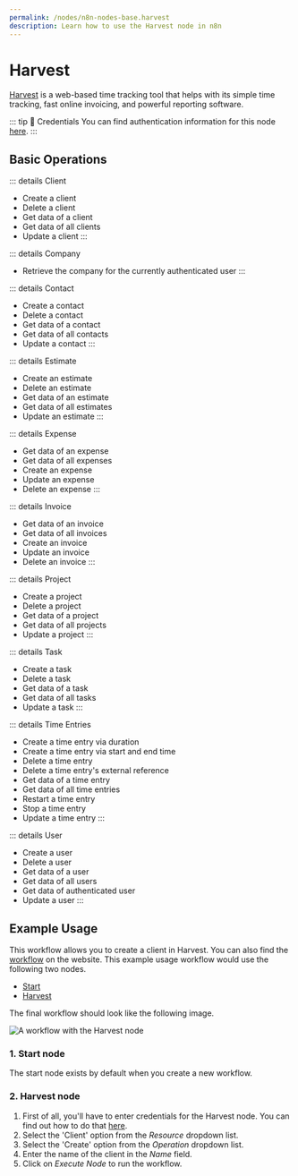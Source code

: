 ```yaml
---
permalink: /nodes/n8n-nodes-base.harvest
description: Learn how to use the Harvest node in n8n
---
```


# Harvest

[Harvest](https://www.getharvest.com/) is a web-based time tracking tool that helps with its simple time tracking, fast online invoicing, and powerful reporting software.

::: tip 🔑 Credentials
You can find authentication information for this node [here](../../../credentials/Harvest/README.md).
:::

## Basic Operations

::: details Client
- Create a client
- Delete a client
- Get data of a client
- Get data of all clients
- Update a client
:::

::: details Company
- Retrieve the company for the currently authenticated user
:::

::: details Contact
- Create a contact
- Delete a contact
- Get data of a contact
- Get data of all contacts
- Update a contact
:::

::: details Estimate
- Create an estimate
- Delete an estimate
- Get data of an estimate
- Get data of all estimates
- Update an estimate
:::

::: details Expense
- Get data of an expense
- Get data of all expenses
- Create an expense
- Update an expense
- Delete an expense
:::

::: details Invoice
- Get data of an invoice
- Get data of all invoices
- Create an invoice
- Update an invoice
- Delete an invoice
:::

::: details Project
- Create a project
- Delete a project
- Get data of a project
- Get data of all projects
- Update a project
:::

::: details Task
- Create a task
- Delete a task
- Get data of a task
- Get data of all tasks
- Update a task
:::

::: details Time Entries
- Create a time entry via duration
- Create a time entry via start and end time
- Delete a time entry
- Delete a time entry's external reference
- Get data of a time entry
- Get data of all time entries
- Restart a time entry
- Stop a time entry
- Update a time entry
:::

::: details User
- Create a user
- Delete a user
- Get data of a user
- Get data of all users
- Get data of authenticated user
- Update a user
:::

## Example Usage

This workflow allows you to create a client in Harvest. You can also find the [workflow](https://n8n.io/workflows/494) on the website. This example usage workflow would use the following two nodes.
- [Start](../../core-nodes/Start/README.md)
- [Harvest]()

The final workflow should look like the following image.

![A workflow with the Harvest node](./workflow.png)

### 1. Start node

The start node exists by default when you create a new workflow.

### 2. Harvest node

1. First of all, you'll have to enter credentials for the Harvest node. You can find out how to do that [here](../../../credentials/Harvest/README.md).
2. Select the 'Client' option from the *Resource* dropdown list.
3. Select the 'Create' option from the *Operation* dropdown list.
4. Enter the name of the client in the *Name* field.
5. Click on *Execute Node* to run the workflow.
